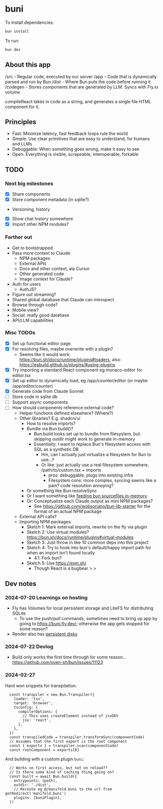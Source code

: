 # buni

To install dependencies:

```bash
bun install
```

To run:

```bash
bun dev
```

## About this app

/src - Regular code, executed by our server
/app - Code that is dynamically parsed and run by Bun
/dist - Where Bun puts the code before running it
/codegen - Stores components that are generated by LLM. Syncs with Fly.io volume

compileReact takes in code as a string, and generates a single file HTML component for it.

## Principles

- Fast: Minimize latency, fast feedback loops rule the world
- Simple: Use clear primitives that are easy to understand, for humans and LLMs
- Debuggable: When something goes wrong, make it easy to see
- Open: Everything is visible, scrapeable, interoperable, forkable

## TODO

### Next big milestones

- [x] Share components
- [x] Store component metadata (in sqlite?)
- Versioning, history
- [x] Show chat history somewhere
- [x] Import other NPM modules?

### Farther out

- Get to bootstrapped
- Pass more context to Claude
  - NPM packages
  - External APIs
  - Docs and other context, ala Cursor
  - Other generated code
  - Image context for Claude?
- Auth for users
  - AuthJS?
- Figure out streaming?
- Shared global database that Claude can introspect
- Browse through code?
- Mobile view?
- Social: really good database
- API/LLM capabilities

### Misc TODOs

- [x] Set up functional editor page
- [x] For resolving files, maybe overwrite with a plugin?
  - Seems like it would work: https://bun.sh/docs/runtime/plugins#loaders, also https://esbuild.github.io/plugins/#using-plugins
- [x] Try importing a standard React component eg monaco-editor for editor.tsx
- [x] Set up editor to dynamically load, eg /app/counter/editor (or maybe /app/editor/counter)
- [x] Generate code from Claude Sonnet
- [ ] Store code in sqlite db
- [ ] Support async components
- [ ] How should components reference external code?
  - Helper functions defined elsewhere? (Where?)
  - Other libraries? E.g. shadcn/ui
    - How to resolve imports?
    - Bundle via Bun.build()?
      - Bun.build looks set up to bundle from filesystem, but: skipping outdir might work to generate in-memory
      - Essentially: I want to replace Bun's filesystem access with SQL as a synthetic DB
        - Hm, can I actually just virtualize a filesystem for Bun to use...?
        - Or like: just actually use a real filesystem somewhere, /path/to/custom.tsx + imports
          - pros: debuggable, plugs into existing infra
          - Filesystem cons: more complex, syncing seems like a pain? code resolution annoying?
    - Or something like Bun.resolveSync
    - Or I want something like [feeding bun sourcefiles in-memory](https://github.com/oven-sh/bun/issues/5145)
    - Or: Conceptualize each Claude output as mini NPM packages?
      - See https://github.com/wobsoriano/bun-lib-starter for the format of an actual NPM package
  - External API calls?
  - Importing NPM packages:
    - Sketch 1: Mark external imports, rewrite on the fly via plugin
    - Sketch 2: Use virtual modules? https://bun.sh/docs/runtime/plugins#virtual-modules
    - Sketch 3: Just throw in like 10 common deps into this project
    - Sketch 4: Try to hook into bun's default/happy import path for when an import isn't found locally
      - 4.1: Fork bun?
    - Sketch 5: Use https://esm.sh/
      - Though React is a bugbear >.>

## Dev notes

### 2024-07-20 Learnings on hosting

- Fly has Volumes for local persistent storage and LiteFS for distributing SQLite
  - To use the push/pull commands, sometimes need to bring up app by going to https://buni.fly.dev/; otherwise the app gets stopped for some reason?
- Render also has [persistent disks](https://docs.render.com/disks#magic-wormhole)

### 2024-07-22 Devlog

- Build only works the first time through for some reason... https://github.com/oven-sh/bun/issues/11123

### 2024-02-27

Hard won snippets for transpilation:

```
  const transpiler = new Bun.Transpiler({
    loader: 'tsx',
    target: 'browser',
    tsconfig: {
      compilerOptions: {
        // This uses createElement instead of jsxDEV
        jsx: 'react',
      },
    },
  })
  const transpiledCode = transpiler.transformSync(componentCode)
  // Assumes that the first export is the root component
  const { exports } = transpiler.scan(componentCode)
  const rootComponent = exports[0]
```

And building with a custom plugin `buni`:

```
  // Works on first access, but not on reload??
  // Is there some kind of caching thing going on?
  const built = await Bun.build({
    entrypoints: [path],
    outdir: './dist',
    // Reroute eg @/manifold.buni to the url from getRedirect('manifold.buni')
    plugins: [buniPlugin],
  })
```
